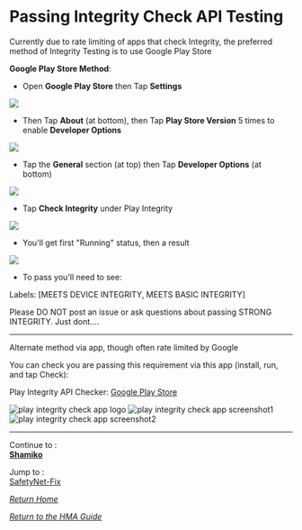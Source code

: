 # Passing Integrity Check API Testing

Currently due to rate limiting of apps that check Integrity, the preferred method of Integrity Testing is to use Google Play Store

<b>Google Play Store Method</b>:<br>

- Open <b>Google Play Store</b> then Tap <b>Settings</b>

![](image/play_integrity1.jpg?raw=true)

- Then Tap <b>About</b> (at bottom), then Tap <b>Play Store Version</b> 5 times to enable <b>Developer Options</b>

![](image/play_integrity2.jpg?raw=true)

- Tap the <b>General</b> section (at top) then Tap <b>Developer Options</b> (at bottom)

![](image/play_integrity3.jpg?raw=true)

- Tap <b>Check Integrity</b> under Play Integrity

![](image/play_integrity4.jpg?raw=true)

- You'll get first "Running" status, then a result

![](image/play_integrity5.jpg?raw=true)

- To pass you'll need to see:

Labels: [MEETS DEVICE INTEGRITY, MEETS BASIC INTEGRITY]

Please DO NOT post an issue or ask questions about passing STRONG INTEGRITY. Just dont....

---

Alternate method via app, though often rate limited by Google

You can check you are passing this requirement via this app (install, run, and tap Check): 

Play Integrity API Checker: [Google Play Store](https://play.google.com/store/apps/details?id=gr.nikolasspyr.integritycheck)

![play integrity check app logo](image/integritylogo.jpg?raw=true) ![play integrity check app screenshot1](image/integrity1.jpg?raw=true) ![play integrity check app screenshot2](image/integrity2.jpg?raw=true)

---

Continue to :<br>
[<b>Shamiko</b>](Magisk-Shamiko.md)

Jump to :<br>
[SafetyNet-Fix]

[<i>Return Home</i>](Magisk.md)

[<i>Return to the HMA Guide</i>](README.md)

<!--List of page links-->
[Magisk]: Magisk.md
[PlayIntegrity]: Magisk-Integrity.md
[SafetyNet-Fix]: Magisk-SafetyNet-Fix.md
[Shamiko]: Magisk-Shamiko.md
